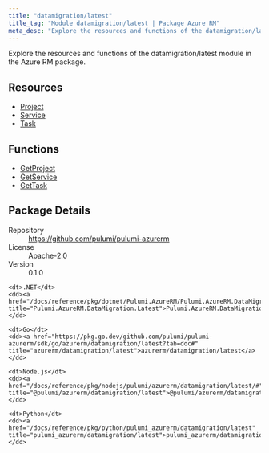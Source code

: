 ```yaml
---
title: "datamigration/latest"
title_tag: "Module datamigration/latest | Package Azure RM"
meta_desc: "Explore the resources and functions of the datamigration/latest module in the Azure RM package."
---
```


<!-- WARNING: this file was generated by Pulumi Docs Generator. -->
<!-- Do not edit by hand unless you're certain you know what you are doing! -->

Explore the resources and functions of the datamigration/latest module in the Azure RM package.

<h2 id="resources">Resources</h2>
<ul class="api">
    <li><a href="project" title="Project"><span class="symbol resource"></span>Project</a></li>
    <li><a href="service" title="Service"><span class="symbol resource"></span>Service</a></li>
    <li><a href="task" title="Task"><span class="symbol resource"></span>Task</a></li>
</ul>

<h2 id="functions">Functions</h2>
<ul class="api">
    <li><a href="getproject" title="GetProject"><span class="symbol function"></span>GetProject</a></li>
    <li><a href="getservice" title="GetService"><span class="symbol function"></span>GetService</a></li>
    <li><a href="gettask" title="GetTask"><span class="symbol function"></span>GetTask</a></li>
</ul>

<h2 id="package-details">Package Details</h2>
<dl class="package-details">
	<dt>Repository</dt>
	<dd><a href="https://github.com/pulumi/pulumi-azurerm">https://github.com/pulumi/pulumi-azurerm</a></dd>
	<dt>License</dt>
	<dd>Apache-2.0</dd>
	<dt>Version</dt>
	<dd>0.1.0</dd>
</dl>



<dl class="tabular">

    <dt>.NET</dt>
    <dd><a href="/docs/reference/pkg/dotnet/Pulumi.AzureRM/Pulumi.AzureRM.DataMigration.Latest.html" title="Pulumi.AzureRM.DataMigration.Latest">Pulumi.AzureRM.DataMigration.Latest</a></dd>

    <dt>Go</dt>
    <dd><a href="https://pkg.go.dev/github.com/pulumi/pulumi-azurerm/sdk/go/azurerm/datamigration/latest?tab=doc#" title="azurerm/datamigration/latest">azurerm/datamigration/latest</a></dd>

    <dt>Node.js</dt>
    <dd><a href="/docs/reference/pkg/nodejs/pulumi/azurerm/datamigration/latest/#" title="@pulumi/azurerm/datamigration/latest">@pulumi/azurerm/datamigration/latest</a></dd>

    <dt>Python</dt>
    <dd><a href="/docs/reference/pkg/python/pulumi_azurerm/datamigration/latest" title="pulumi_azurerm/datamigration/latest">pulumi_azurerm/datamigration/latest</a></dd>

</dl>

